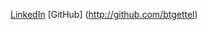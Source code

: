 [LinkedIn](https://www.linkedin.com/in/brian-gettelfinger-3367402a/)
[GitHub] (http://github.com/btgettel)
